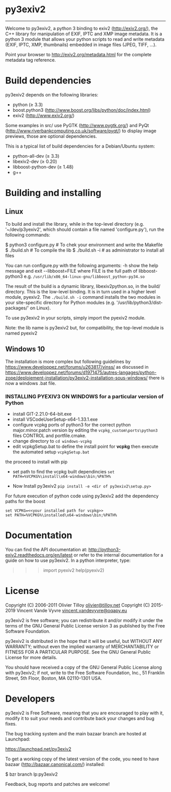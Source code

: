 # py3exiv2
*******

Welcome to py3exiv2, a python 3 binding to exiv2 (http://exiv2.org/), the C++
library for manipulation of EXIF, IPTC and XMP image metadata.
It is a python 3 module that allows your python scripts to read and write
metadata (EXIF, IPTC, XMP, thumbnails) embedded in image files
(JPEG, TIFF, ...).

Point your browser to http://exiv2.org/metadata.html for the complete metadata
tag reference.


Build dependencies
==================

py3exiv2 depends on the following libraries:

 * python (≥ 3.3)
 * boost.python3 (http://www.boost.org/libs/python/doc/index.html)
 * exiv2 (http://www.exiv2.org/)

Some examples in src/ use PyGTK (http://www.pygtk.org/) and PyQt
(http://www.riverbankcomputing.co.uk/software/pyqt/) to display image previews,
those are optional dependencies.

This is a typical list of build dependencies for a Debian/Ubuntu system:

 * python-all-dev (≥ 3.3)
 * libexiv2-dev (≥ 0.20)
 * libboost-python-dev (≥ 1.48)
 * g++


Building and installing
=======================

## Linux

To build and install the library, while in the top-level directory
(e.g. '~/dev/p3yexiv2', which should contain a file named 'configure.py'),
run the following commands:

 $ python3 configure.py     # To chek your environment and write the Makefile
 $ ./build.sh               # To compile the lib
 $ ./build.sh -i            # as administrator to install all files

You can run configure.py with the following arguments:
    -h                  show the help message and exit
    --libboost=FILE     where FILE is the full path of libboost-python3
                        e.g. `/usr/lib/x86_64-linux-gnu/libboost_python-py34.so`

The result of the build is a dynamic library, libexiv2python.so, in the build/
directory. This is the low-level binding. It is in turn used in a higher level
module, pyexiv2.
The `./build.sh -i` command installs the two modules in your site-specific directory
for Python modules (e.g. '/usr/lib/python3/dist-packages/' on Linux).

To use py3exiv2 in your scripts, simply import the pyexiv2 module.

Note: the lib name is py3exiv2 but, for compatibility, the top-level module 
      is named pyexiv2


## Windows 10

The installation is more complex but following guidelines by
https://www.developpez.net/forums/u263817/vinss/ 
as discussed in https://www.developpez.net/forums/d1971475/autres-langages/python-zope/deploiement-installation/py3exiv2-installation-sous-windows/ there is now a windows .bat file.

### INSTALLING PYEXIV3 ON WINDOWS for a particular version of Python
- install GIT-2.21.0-64-bit.exe
- install VSCodeUserSetup-x64-1.33.1.exe
- configure vcpkg ports of python3 for the correct python major.minor.patch version by editing the `vcpkg_custom\ports\python3` files CONTROL and portfile.cmake.
- change directory to `cd windows-vcpkg` 
- edit vcpkgSetup.bat to define the install point for **vcpkg** then execute the automated setup `vcpkgSetup.bat`

the proceed to install with pip
- set path to find the vcpkg built dependincies
  `set PATH=%VCPKG%\install\x64-windows\bin;%PATH%`
  
- Now Install py3exiv2 `pip install -e <dir of py3exiv2\setup.py>`


For future execution of python code using py3exiv2  add the dependency paths for the boost 
```
set VCPKG=<<your installed path for vcpkg>>
set PATH=%VCPKG%\installed\x64-windows\bin;%PATH%
```


Documentation
=============

You can find the API documentation at: 
    http://python3-exiv2.readthedocs.org/en/latest
or refer to the internal documentation for a guide on how to use py3exiv2.
In a python interpreter, type:

 >>> import pyexiv2
 >>> help(pyexiv2)


License
=======

Copyright (C) 2006-2011 Olivier Tilloy <olivier@tilloy.net>
Copyright (C) 2015-2019 Vincent Vande Vyvre <vincent.vandevyvre@oqapy.eu>

py3exiv2 is free software; you can redistribute it and/or modify it under
the terms of the GNU General Public License version 3 as published by the Free
Software Foundation.

py3exiv2 is distributed in the hope that it will be useful, but WITHOUT
ANY WARRANTY; without even the implied warranty of MERCHANTABILITY or
FITNESS FOR A PARTICULAR PURPOSE. See the GNU General Public License
for more details.

You should have received a copy of the GNU General Public License
along with py3exiv2; if not, write to the Free Software
Foundation, Inc., 51 Franklin Street, 5th Floor, Boston, MA 02110-1301 USA.


Developers
==========

py3exiv2 is Free Software, meaning that you are encouraged to play with it,
modify it to suit your needs and contribute back your changes and bug fixes.

The bug tracking system and the main bazaar branch are hosted at Launchpad:

 https://launchpad.net/py3exiv2

To get a working copy of the latest version of the code, you need to have bazaar
(http://bazaar.canonical.com/) installed:

 $ bzr branch lp:py3exiv2

Feedback, bug reports and patches are welcome!


